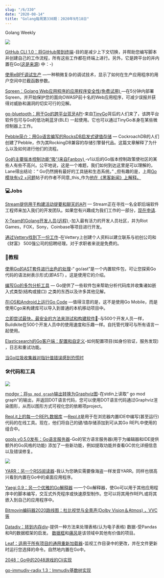 ```yaml
---
slug: "/6/330"
date: "2020-08-14"
title: "Golang每周第330期：2020年9月18日"
---
```

Golang Weekly

[![](https://res.cloudinary.com/cpress/image/upload/w_1280,e_sharpen:60/x6cd3zc3eux5gnccppeb.jpg)](https://golangweekly.com/link/95427/)

[GitHub CLI 1.0：将GitHub带到终端](https://golangweekly.com/link/95427/)-目的是减少上下文切换，并帮助您编写脚本并创建自己的工作流程，所有这些工作都在终端上进行。另外，它是跨平台的并内置在Go([这是来源](https://golangweekly.com/link/95428/)) 中：-) 

[使用eBPF调试生产](https://golangweekly.com/link/95429/) —一种稍微复杂的调试技术，显示了如何在生产应用程序的用户空间中拦截函数参数。

[Sqreen：Golang Web应用程序的应用程序安全性(免费试用) ](https://golangweekly.com/link/95430/) —在5分钟内部署Sqreen，并开始保护您的面向OWASP前十名的Web应用程序，可减少误报并获得对威胁和漏洞的切实可行的见解。

[go-bluetooth：用于Go的跨平台蓝牙API](https://golangweekly.com/link/95431/)-来自[TinyGo](https://golangweekly.com/link/95432/)背后的人们来了，该跨平台软件包可与Go的低功耗蓝牙(BLE) 一起使用。它也可以通过TinyGo本身在某些微控制器上工作。

[Pebble简介：用Go语言编写的RocksDB启发式键值存储](https://golangweekly.com/link/95433/) — CockroachDB的人们创建了Pebble，作为其RockingDB兼容的存储引擎替代品。这篇文章解释了为什么以及如何进行他们的流程。

[Go的主要版本控制功能“吸”(来自Fanboy) ](https://golangweekly.com/link/95434/)-v1以后的Go版本控制政策使社区的某些人有些不高兴。公平地说，这是一个难题，我们如何到达这里是可以理解的，Lane得出结论：“ Go仍然拥有最好的工具链和生态系统。” _但有趣的是，上周[Go模块有v2 +问题](https://golangweekly.com/link/95459/)帖子的作者不同意_this_作为[他在《黑客新闻》上解释。](https://golangweekly.com/link/95460/)

### 💻Jobs

[Stream提供用于构建活动提要和聊天的API](https://golangweekly.com/link/95435/) — Stream正在寻找一名全职后端软件工程师来加入我们的开发团队。如果您有兴趣成为我们工作的一部分，[现在申请](https://golangweekly.com/link/95435/).

[X-Team的Golang开发人员(远程) ](https://golangweekly.com/link/95436/)-加入最有活力的开发人员社区，并为Riot Games，FOX，Sony，Coinbase等项目进行开发。

[通过Vettery找到下一份工作](https://golangweekly.com/link/95437/)-在Vettery上创建个人资料以建立联系与初创公司和《财富》 500强公司的招聘经理。对于求职者来说是免费的。

### 📘教程

[使用Go的AST套件进行出色的处理](https://golangweekly.com/link/95438/)-“ go/ast”是一个内置软件包，可让您探索Go代码的语法树表示形式(即AST) 。这是使用它的介绍。

[编写Go的多包分析工具](https://golangweekly.com/link/95439/) — Go提供了一些软件包来帮助分析代码库并收集诸如嵌入式类型(结构或接口) 之类的东西以及许多其他见解。

[在iOS和Android上运行Go Code](https://golangweekly.com/link/95440/) —值得注意的是，这不是使用Go Mobile，而是使用Cgo来构建库可以导入到普通的本机移动项目中。

[立即尝试最快，最安全的方法来测试和构建软件🚀](https://golangweekly.com/link/95441/)-与500个开发人员一样，Buildkite在500个开发人员中的使用速度和乐趣一样。自托管代理可与所有语言一起使用。

[Elasticsearch的Go客户端：配置和自定义](https://golangweekly.com/link/95442/)-如何配置项目(如身份验证，服务发现)  ，日志和重试功能。

[当Go垃圾收集器对指针值错误感到恐慌时](https://golangweekly.com/link/95443/)

### 🛠代码和工具

[![](https://res.cloudinary.com/cpress/image/upload/w_1280,e_sharpen:60/wqvuw2mj0ozyakzqycho.jpg)](https://golangweekly.com/link/95444/)

[modgv：将`go mod graph`输出转换为Graphviz图](https://golangweekly.com/link/95444/)-在stdin上读取“ go mod graph”的输出，并返回DOT语言代码，您可以使用DOT语言代码通过Graphviz渲染图形，从而以图形方式可视化您的依赖项project。

[Repl.it上的每一个REPL数据库](https://golangweekly.com/link/95445/) —[Repl.it](https://golangweekly.com/link/95446/)是用于在浏览器内置IDE中编写(甚至运行) 代码的在线工具。现在，他们将自己的键/值存储添加到可从其Go REPL中使用的组合中。

[gopls v0.5.0发布：Go语言服务器](https://golangweekly.com/link/95447/)-Go的官方语言服务器(用于为编辑器和IDE提供额外的Go风格的功能) 添加了一些新功能，例如提取功能并查看GC优化详细信息以及错误修复。

[![](https://res.cloudinary.com/cpress/image/upload/w_1280,e_sharpen:60/hxaifhc8gkmgufptjtnu.jpg)](https://golangweekly.com/link/95448/)

[YARR：另一个RSS阅读器](https://golangweekly.com/link/95448/)-我认为您确实需要像海盗一样发音YARR。同样也很高兴看到内置在Go中的桌面应用程序。

[Yaegi 0.9：另一个优雅的Go解释器](https://golangweekly.com/link/95449/) —一个Go解释器，使Go可以用于其他应用程序中的脚本编写，交互式外壳程序或快速原型制作。您可以将其用作REPL或将其嵌入到自己的应用程序中。

[Bitmovin编码器2020路线图：杜比视觉与全景声(Dolby Vision＆Atmos) ，VVC等](https://golangweekly.com/link/95450/)

[Datadiv：转到内存div](https://golangweekly.com/link/95451/)-提供一种方法来处理表格(认为电子表格) 数据-受Pandas和R的数据框架的启发。 [数据框](https://golangweekly.com/link/95452/)和[痛风](https://golangweekly.com/link/95453/)是该领域中其他有价值的项目。

[Leaf：适用于所有项目的通用重新加载器](https://golangweekly.com/link/95454/)-监视工作目录中的更改，并在文件更新时运行您选择的命令。自然地内置在Go中。

[2048：Go中的2048游戏的Cli实现](https://golangweekly.com/link/95455/)

[go-immudiv-radix 1.3：Immudiv基数树实现](https://golangweekly.com/link/95456/)